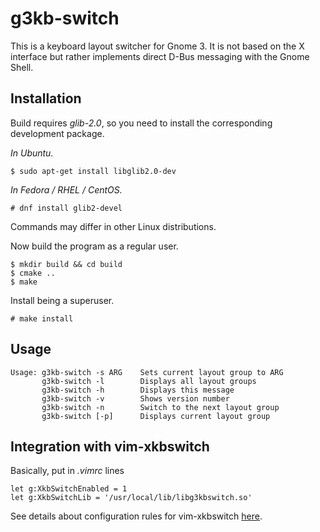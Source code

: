 g3kb-switch
===========

This is a keyboard layout switcher for Gnome 3. It is not based on the X
interface but rather implements direct D-Bus messaging with the Gnome Shell.

Installation
------------

Build requires *glib-2.0*, so you need to install the corresponding development
package.

*In Ubuntu.*

```ShellSession
$ sudo apt-get install libglib2.0-dev
```

*In Fedora / RHEL / CentOS.*

```ShellSession
# dnf install glib2-devel
```

Commands may differ in other Linux distributions.

Now build the program as a regular user.

```ShellSession
$ mkdir build && cd build
$ cmake ..
$ make
```

Install being a superuser.

```ShellSession
# make install
```

Usage
-----

```ShellSession
Usage: g3kb-switch -s ARG    Sets current layout group to ARG
       g3kb-switch -l        Displays all layout groups
       g3kb-switch -h        Displays this message
       g3kb-switch -v        Shows version number
       g3kb-switch -n        Switch to the next layout group
       g3kb-switch [-p]      Displays current layout group
```

Integration with vim-xkbswitch
------------------------------

Basically, put in *.vimrc* lines

```vim
let g:XkbSwitchEnabled = 1
let g:XkbSwitchLib = '/usr/local/lib/libg3kbswitch.so'
```

See details about configuration rules for vim-xkbswitch
[here](https://github.com/lyokha/vim-xkbswitch#basic-configuration).

